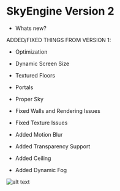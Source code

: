 # SkyEngine Version 2

* Whats new?

ADDED/FIXED THINGS FROM VERSION 1:

- Optimization

- Dynamic Screen Size

- Textured Floors

- Portals

- Proper Sky

- Fixed Walls and Rendering Issues

- Fixed Texture Issues

- Added Motion Blur

- Added Transparency Support

- Added Ceiling

- Added Dynamic Fog

![alt text](https://github.com/NotTofuFood/SkyEngineV2/blob/main/Capture.PNG?raw=truedescription="test.")
